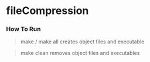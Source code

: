# fileCompression

### How To Run

> make / make all
    creates object files and executable 

> make clean
    removes object files and executables


